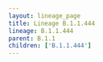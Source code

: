 ```yaml
---
layout: lineage_page
title: Lineage B.1.1.444
lineage: B.1.1.444
parent: B.1.1
children: ['B.1.1.444']
---
```

